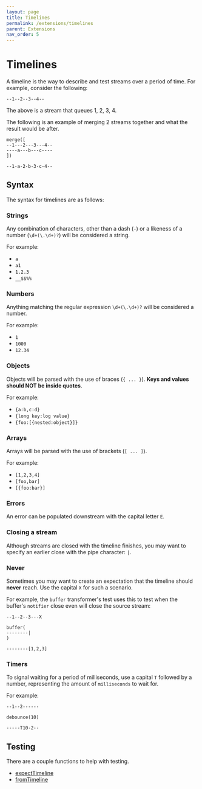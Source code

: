 ```yaml
---
layout: page
title: Timelines
permalink: /extensions/timelines
parent: Extensions
nav_order: 5
---
```


# Timelines

A timeline is the way to describe and test streams over a period of time. For example, consider the following:

```
--1--2--3--4--
```

The above is a stream that queues 1, 2, 3, 4.

The following is an example of merging 2 streams together and what the result would be after.

```
merge([
--1---2---3---4--
----a---b---c----
])

--1-a-2-b-3-c-4--
```

## Syntax

The syntax for timelines are as follows:

### Strings

Any combination of characters, other than a dash (`-`) or a likeness of a number (`\d+(\.\d+)?`) will be considered a string.

For example:

- `a`
- `a1`
- `1.2.3`
- `__$$%%`

### Numbers

Anything matching the regular expression `\d+(\.\d+)?` will be considered a number.

For example:

- `1`
- `1000`
- `12.34`

### Objects

Objects will be parsed with the use of braces (`{ ... }`). **Keys and values should NOT be inside quotes**.

For example:

- `{a:b,c:d}`
- `{long key:log value}`
- `{foo:[{nested:object}]}`

### Arrays

Arrays will be parsed with the use of brackets (`[ ... ]`).

For example:

- `[1,2,3,4]`
- `[foo,bar]`
- `[{foo:bar}]`

### Errors

An error can be populated downstream with the capital letter `E`.

### Closing a stream

Although streams are closed with the timeline finishes, you may want to specify an earlier close with the pipe character: `|`.

### Never

Sometimes you may want to create an expectation that the timeline should **never** reach. Use the capital `X` for such a scenario.

For example, the `buffer` transformer's test uses this to test when the buffer's `notifier` close even will close the source stream:

```
--1--2--3---X

buffer(
--------|
)

--------[1,2,3]
```

### Timers

To signal waiting for a period of milliseconds, use a capital `T` followed by a number, representing the amount of `milliseconds` to wait for.

For example:

```
--1--2------

debounce(10)

-----T10-2--
```

## Testing

There are a couple functions to help with testing.

- [expectTimeline](/stream/api/functions/expectTimeline.html)
- [fromTimeline](/stream/api/functions/fromTimeline.html)
